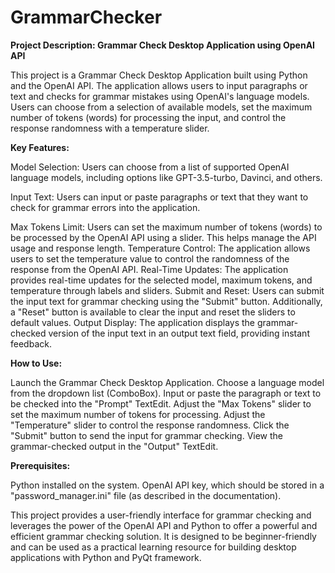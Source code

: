 # GrammarChecker
**Project Description: Grammar Check Desktop Application using OpenAI API**

This project is a Grammar Check Desktop Application built using Python and the OpenAI API. The application allows users to input paragraphs or text and checks for 
grammar mistakes using OpenAI's language models. Users can choose from a selection of available models, set the maximum number of tokens (words) for processing the 
input, and control the response randomness with a temperature slider.

**Key Features:**

Model Selection: Users can choose from a list of supported OpenAI language models, including options like GPT-3.5-turbo, Davinci, and others.

Input Text: Users can input or paste paragraphs or text that they want to check for grammar errors into the application.

Max Tokens Limit: Users can set the maximum number of tokens (words) to be processed by the OpenAI API using a slider. This helps manage the API usage and response 
length.
Temperature Control: The application allows users to set the temperature value to control the randomness of the response from the OpenAI API.
Real-Time Updates: The application provides real-time updates for the selected model, maximum tokens, and temperature through labels and sliders.
Submit and Reset: Users can submit the input text for grammar checking using the "Submit" button. Additionally, a "Reset" button is available to clear the input 
and reset the sliders to default values.
Output Display: The application displays the grammar-checked version of the input text in an output text field, providing instant feedback.

**How to Use:**

Launch the Grammar Check Desktop Application.
Choose a language model from the dropdown list (ComboBox).
Input or paste the paragraph or text to be checked into the "Prompt" TextEdit.
Adjust the "Max Tokens" slider to set the maximum number of tokens for processing.
Adjust the "Temperature" slider to control the response randomness.
Click the "Submit" button to send the input for grammar checking.
View the grammar-checked output in the "Output" TextEdit.

**Prerequisites:**

Python installed on the system.
OpenAI API key, which should be stored in a "password_manager.ini" file (as described in the documentation).

This project provides a user-friendly interface for grammar checking and leverages the power of the OpenAI API and Python to offer a powerful and efficient grammar 
checking solution. It is designed to be beginner-friendly and can be used as a practical learning resource for building desktop applications with Python and PyQt 
framework.
